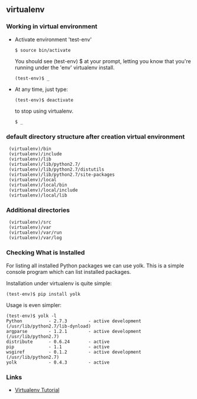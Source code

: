 ## virtualenv

### Working in virtual environment

 * Activate environment 'test-env'

    ```$ source bin/activate```
    
    You should see (test-env) $ at your prompt, letting you know that you're running 
    under the 'env' virtualenv install. 
    
    ```(test-env)$ _```

 * At any time, just type:
 
    ```(test-env)$ deactivate```
    
    to stop using virtualenv.
    
    ```$ _```

### default directory structure after creation virtual environment

```
 (virtualenv)/bin
 (virtualenv)/include
 (virtualenv)/lib
 (virtualenv)/lib/python2.7/
 (virtualenv)/lib/python2.7/distutils
 (virtualenv)/lib/python2.7/site-packages
 (virtualenv)/local
 (virtualenv)/local/bin
 (virtualenv)/local/include
 (virtualenv)/local/lib
```

### Additional directories 

```
 (virtualenv)/src
 (virtualenv)/var
 (virtualenv)/var/run
 (virtualenv)/var/log
```

### Checking What is Installed

For listing all installed Python packages we can use yolk. This is a simple console program 
which can list installed packages.

Installation under virtualenv is quite simple:

```(test-env)$ pip install yolk```

Usage is even simpler:

```
(test-env)$ yolk -l
Python          - 2.7.3        - active development (/usr/lib/python2.7/lib-dynload)
argparse        - 1.2.1        - active development (/usr/lib/python2.7)
distribute      - 0.6.24       - active 
pip             - 1.1          - active 
wsgiref         - 0.1.2        - active development (/usr/lib/python2.7)
yolk            - 0.4.3        - active 
```


### Links

 * [Virtualenv Tutorial](http://simononsoftware.com/virtualenv-tutorial/)
 
